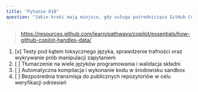 ```yaml
---
title: "Pytanie 018"
question: "Jakie kroki mają miejsce, gdy usługa pośrednicząca GitHub Copilot przetwarza zapytanie?"
---
```


> https://resources.github.com/learn/pathways/copilot/essentials/how-github-copilot-handles-data/
1. [x] Testy pod kątem toksycznego języka, sprawdzenie trafności oraz wykrywanie prób manipulacji zapytaniem
1. [ ] Tłumaczenie na wiele języków programowania i walidacja składni
1. [ ] Automatyczna kompilacja i wykonanie kodu w środowisku sandbox
1. [ ] Bezpośrednia transmisja do publicznych repozytoriów w celu weryfikacji odniesień
